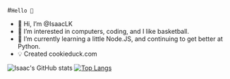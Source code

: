 #```Hello 👋```
- 👋 Hi, I’m @IsaacLK
- 👀 I’m interested in computers, coding, and I like basketball.
- 🌱 I’m currently learning a little Node.JS, and continuing to get better at Python.
- 💡 Created cookieduck.com

![Isaac's GitHub stats](https://github-readme-stats.vercel.app/api?username=isaaclk&theme=radical&show_icons=true&count_private=true)
[![Top Langs](https://github-readme-stats.vercel.app/api/top-langs/?username=isaaclk&layout=compact&theme=radical)](https://github.com/anuraghazra/github-readme-stats)
<p><img src="https://github-readme-streak-stats.herokuapp.com/?user=isaaclk&theme=radical" alt="" /></p><br>


<!---
IsaacLK/IsaacLK is a ✨ special ✨ repository because its `README.md` (this file) appears on your GitHub profile.
You can click the Preview link to take a look at your changes.
--->
